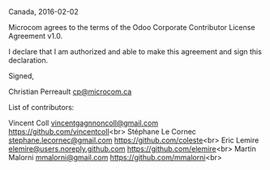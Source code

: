 Canada, 2016-02-02

Microcom agrees to the terms of the Odoo Corporate Contributor License
Agreement v1.0.

I declare that I am authorized and able to make this agreement and sign this
declaration.

Signed,

Christian Perreault cp@microcom.ca

List of contributors:

Vincent Coll vincentgagnnoncoll@gmail.com https://github.com/vincentcoll<br\>
Stéphane Le Cornec stephane.lecornec@gmail.com https://github.com/coleste<br\>
Eric Lemire elemire@users.noreply.github.com https://github.com/elemire<br\>
Martin Malorni mmalorni@gmail.com https://github.com/mmalorni<br\>
